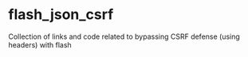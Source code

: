 # flash_json_csrf
Collection of links and code related to bypassing CSRF defense (using headers) with flash
